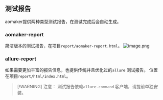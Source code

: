 ## 测试报告

aomaker提供两种类型测试报告，在测试完成后会自动生成。

### aomaker-report
简洁版本的测试报告，在项目`report/aomaker-report.html`。
![image.png](https://picgo2listen.oss-cn-beijing.aliyuncs.com/imgs/20250428200733.png)

### allure-report
如果需要更加丰富的报告信息，也提供传统并且优化过的`allure` 测试报告。
位置在项目`report/html/index.html`。

>[!WARNING] 注意：
>测试报告依赖`allure-command` 客户端，请提前单独安装。 
